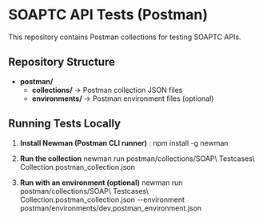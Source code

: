 # SOAPTC API Tests (Postman)

This repository contains Postman collections for testing SOAPTC APIs.

## Repository Structure

- **postman/**  
  - **collections/** → Postman collection JSON files  
  - **environments/** → Postman environment files (optional)  

## Running Tests Locally

1. **Install Newman (Postman CLI runner)** :
npm install -g newman

3. **Run the collection**
newman run postman/collections/SOAP\ Testcases\ Collection.postman_collection.json

4. **Run with an environment (optional)**
newman run postman/collections/SOAP\ Testcases\ Collection.postman_collection.json \--environment postman/environments/dev.postman_environment.json



